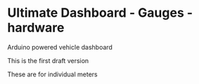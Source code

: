 # Ultimate Dashboard - Gauges - hardware

Arduino powered vehicle dashboard

This is the first draft version

These are for individual meters


